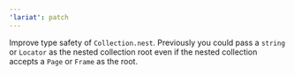 ```yaml
---
'lariat': patch
---
```


Improve type safety of `Collection.nest`. Previously you could pass a `string` or `Locator` as the nested collection root even if the nested collection accepts a `Page` or `Frame` as the root.
